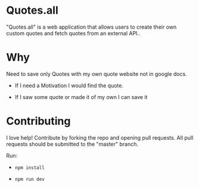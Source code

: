 # Quotes.all

"Quotes.all" is a web application that allows users to create their own custom quotes and fetch quotes from an external API..

# Why

Need to save only Quotes with my own quote website not in google docs.

- If I need a Motivation I would find the quote.

* If I saw some quote or made it of my own I can save it

# Contributing

I love help! Contribute by forking the repo and opening pull requests.
All pull requests should be submitted to the "master" branch.

Run:

- `npm install`

* `npm run dev`
